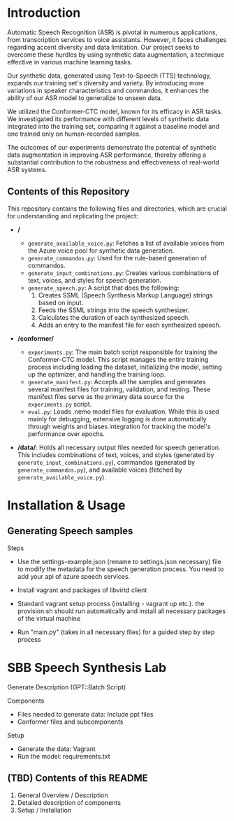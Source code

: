 # Introduction

Automatic Speech Recognition (ASR) is pivotal in numerous applications, from transcription services to voice assistants. However, it faces challenges regarding accent diversity and data limitation. Our project seeks to overcome these hurdles by using synthetic data augmentation, a technique effective in various machine learning tasks.

Our synthetic data, generated using Text-to-Speech (TTS) technology, expands our training set's diversity and variety. By introducing more variations in speaker characteristics and commandos, it enhances the ability of our ASR model to generalize to unseen data.

We utilized the Conformer-CTC model, known for its efficacy in ASR tasks. We investigated its performance with different levels of synthetic data integrated into the training set, comparing it against a baseline model and one trained only on human-recorded samples.

The outcomes of our experiments demonstrate the potential of synthetic data augmentation in improving ASR performance, thereby offering a substantial contribution to the robustness and effectiveness of real-world ASR systems.

## Contents of this Repository

This repository contains the following files and directories, which are crucial for understanding and replicating the project:

- **/**
    - `generate_available_voice.py`: Fetches a list of available voices from the Azure voice pool for synthetic data generation.
    - `generate_commandos.py`: Used for the rule-based generation of commandos.
    - `generate_input_combinations.py`: Creates various combinations of text, voices, and styles for speech generation.
    - `generate_speech.py`: A script that does the following:
        1. Creates SSML (Speech Synthesis Markup Language) strings based on input.
        2. Feeds the SSML strings into the speech synthesizer.
        3. Calculates the duration of each synthesized speech.
        4. Adds an entry to the manifest file for each synthesized speech.

- **/conformer/**
    - `experiments.py`: The main batch script responsible for training the Conformer-CTC model. This script manages the entire training process including loading the dataset, initializing the model, setting up the optimizer, and handling the training loop.
    - `generate_manifest.py`: Accepts all the samples and generates several manifest files for training, validation, and testing. These manifest files serve as the primary data source for the `experiments.py` script.
    - `eval.py`: Loads .nemo model files for evaluation. While this is used mainly for debugging, extensive logging is done automatically through weights and biases integration for tracking the model's performance over epochs.

- **/data/**: Holds all necessary output files needed for speech generation. This includes combinations of text, voices, and styles (generated by `generate_input_combinations.py`), commandos (generated by `generate_commandos.py`), and available voices (fetched by `generate_available_voice.py`).

# Installation & Usage

## Generating Speech samples

Steps

- Use the settings-example.json (rename to settings.json necessary) file to modify the metadata for the speech generation
process. You need to add your api of azure speech services.

- Install vagrant and packages of libvirtd client

- Standard vagrant setup process (installing - vagrant up etc.). the provision.sh
   should run automatically and install all necessary packages of the virtual
   machine


- Run "main.py" (takes in all necessary files) for a guided step by step process



# SBB Speech Synthesis Lab

Generate Description (GPT::Batch Script)

Components

- Files needed to generate data: Include ppt files
- Conformer files and subcomponents

Setup

- Generate the data: Vagrant
- Run the model: requirements.txt

## (TBD) Contents of this README
1. General Overview / Description
2. Detailed description of components
3. Setup / Installation
